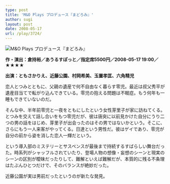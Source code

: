 ```yaml
---
type: post
title: 'M&O Plays プロデュース『まどろみ』'
author: sugi
layout: post
date: 2008-05-17
url: /play/3724/
---
```

<img src="/images/play/20080517.jpg" alt="M&O Plays プロデュース『まどろみ』" class="alignleft" />

**作・演出：倉持裕／あうるすぽっと／指定席5500円／2008-05-17 19:00／★★★★**

**出演：ともさかりえ、近藤公園、村岡希美、玉置孝匡、六角精児**

恋人とつみとともに、父親の遺産で何不自由なく暮らす零児。最近は叔父秀平が遺産目当てで転がり込んできている。零児の抱える問題は不眠症。もう何年も一睡もできていないのだ。

そんな中、半年前零児と一夜をともにしたという女性芽里子が家に訪ねてくる。とつみを交えて話し合いをもつ零児だが、彼は唐突に以前見かけた自分にうり二つの男の話をはじめ、芽里子が出会ったのはその男ではないかという。そこに、さらにもう一人来客がやってくる。日達という男性だ。彼はゲイであり、零児が自分の前から姿を消した恋人一輝だという。

という導入部のミステリーとサスペンスが最後まで持続するすばらしい舞台だった。時系列がシャッフルされていたり、登場人物の想像・妄想のシーンと現実のシーンの区別が曖昧だったりして、難解といえば難解だが、本質的に残る不条理はたぶんひとつだけで、そのバランスが絶妙だった。

近藤公園が実は男前だったというのが新たな発見。

